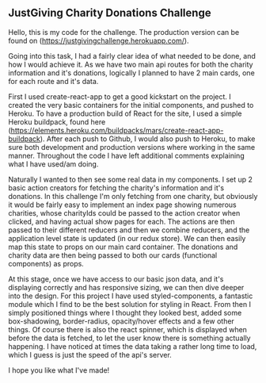 ## JustGiving Charity Donations Challenge

Hello, this is my code for the challenge.
The production version can be found on (https://justgivingchallenge.herokuapp.com/).

Going into this task, I had a fairly clear idea of what needed to be done, and how I would achieve it.
As we have two main api routes for both the charity information and it's donations, logically I planned to have 2 main cards, one for each route and it's data.

First I used create-react-app to get a good kickstart on the project. I created the very basic containers for the initial components, and pushed to Heroku. To have a production build of React for the site, I used a simple Heroku buildpack, found here (https://elements.heroku.com/buildpacks/mars/create-react-app-buildpack). After each push to Github, I would also push to Heroku, to make sure both development and production versions where working in the same manner. Throughout the code I have left additional comments explaining what I have used/am doing.

Naturally I wanted to then see some real data in my components. I set up 2 basic action creators for fetching the charity's information and it's donations. In this challenge I'm only fetching from one charity, but obviously it would be fairly easy to implement an index page showing numerous charities, whose charityIds could be passed to the action creator when clicked, and having actual show pages for each.
The actions are then passed to their different reducers and then we combine reducers, and the application level state is updated (in our redux store).
We can then easily map this state to props on our main card container. The donations and charity data are then being passed to both our cards (functional components) as props.

At this stage, once we have access to our basic json data, and it's displaying correctly and has responsive sizing, we can then dive deeper into the design. For this project I have used styled-components, a fantastic module which I find to be the best solution for styling in React.
From then I simply positioned things where I thought they looked best, added some box-shadowing, border-radius, opacity/hover effects and a few other things. Of course there is also the react spinner, which is displayed when before the data is fetched, to let the user know there is something actually happening. I have noticed at times the data taking a rather long time to load, which I guess is just the speed of the api's server.

I hope you like what I've made!
